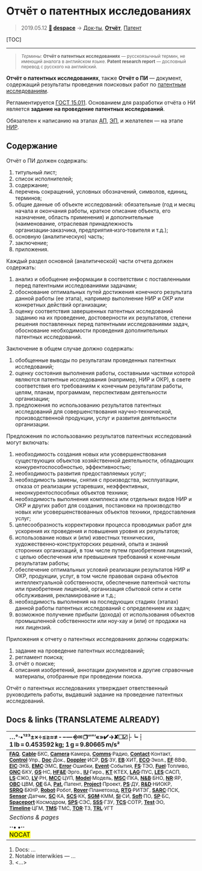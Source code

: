 # Отчёт о патентных исследованиях
> 2019.05.12 **[🚀](../index/index.md) [despace](index.md)** → [Док‑ты](doc.md), **[Отчёт](report.md)**, [Патент](патент.md)

[TOC]

---

> <small>*Термины:* **Отчёт о патентных исследованиях** — русскоязычный термин, не имеющий аналога в английском языке. **Patent research report** — дословный перевод с русского на английский.</small>

**Отчёт о патентных исследованиях**, также **Отчёт о ПИ** — документ, содержащий результаты проведения поисковых работ по [патентным исследованиям](patent_res.md).

Регламентируется [ГОСТ 15.011](гост_15_011.md). Основанием для разработки отчёта о НИ является **задание на проведение патентных исследований**.

Обязателен к написанию на этапах [АП](rnd_ap.md), [ЭП](rnd_ep.md), и желателен — на этапе [НИР](rnd_0.md).



## Содержание
Отчёт о ПИ должен содержать:

   1. титульный лист;
   1. список исполнителей;
   1. содержание;
   1. перечень сокращений, условных обозначений, символов, единиц, терминов;
   1. общие данные об объекте исследований: обязательные (год и месяц начала и окончания работы, краткое описание объекта, его назначение, область применения) и дополнительные (наименование, отраслевая принадлежность организации‑заказчика, предприятия‑изго‑товителя и т.д.);
   1. основную (аналитическую) часть;
   1. заключение;
   1. приложения.

Каждый раздел основной (аналитической) части отчета должен содержать:

   1. анализ и обобщение информации в соответствии с поставленными перед патентными исследованиями задачами;
   1. обоснование оптимальных путей достижения конечного результата данной работы (ее этапа), например выполнение НИР и ОКР или конкретных действий организации;
   1. оценку соответствия завершенных патентных исследований заданию на их проведение, достоверности их результатов, степени решения поставленных перед патентными исследованиями задач, обоснование необходимости проведения дополнительных патентных исследований.

Заключение в общем случае должно содержать:

   1. обобщенные выводы по результатам проведенных патентных исследований;
   1. оценку состояния выполнения работы, составными частями которой являются патентные исследования (например, НИР и ОКР), в свете соответствия его требованиям к конечным результатам работы, целям, планам, программам, перспективам деятельности организации;
   1. предложения по использованию результатов патентных исследований для совершенствования научно‑технической, производственной продукции, услуг и развития деятельности организации.

Предложения по использованию результатов патентных исследований могут включать:

   1. необходимость создания новых или усовершенствования существующих объектов хозяйственной деятельности, обладающих конкурентоспособностью, эффективностью;
   1. необходимость развития предоставляемых услуг;
   1. необходимость замены, снятия с производства, эксплуатации, отказа от реализации устаревших, неэффективных, неконкурентоспособных объектов техники;
   1. необходимость выполнения комплекса или отдельных видов НИР и ОКР и других работ для создания, постановки на производство новых или усовершенствованных объектов техники, предоставления услуг;
   1. целесообразность корректировки процесса проводимых работ для ускорения их проведения и повышения уровня их результатов;
   1. использование новых и (или) известных технических, художественно‑конструкторских решений, опыта и знаний сторонних организаций, в том числе путем приобретения лицензий, с целью обеспечения или превышения требований к конечным результатам работы;
   1. обеспечение оптимальных условий реализации результатов НИР и ОКР, продукции, услуг, в том числе правовая охрана объектов интеллектуальной собственности, обеспечение патентной чистоты или приобретение лицензий, организация сбытовой сети и сети обслуживания, рекламирование и т.д.;
   1. необходимость выполнения на последующих стадиях (этапах) данной работы патентных исследований с определением их задач;
   1. возможное получение прибыли (дохода) от использования объектов промышленной собственности или ноу‑хау и (или) от продажи на них лицензий.

Приложения к отчету о патентных исследованиях должны содержать:

   1. задание на проведение патентных исследований;
   1. регламент поиска;
   1. отчёт о поиске;
   1. описания изобретений, аннотации документов и другие справочные материалы, отобранные при проведении поиска.

Отчёт о патентных исследованиях утверждает ответственный руководитель работы, выдавший задание на проведение патентных исследований.



<p style="page-break-after:always"> </p>

## Docs & links (TRANSLATEME ALREADY)
|…°·•¹²³±×÷≤≥≈≠ ‑ −— ⎆✉ ❐“”’«»✔→✘☐☑├┕┆ 1 lb = 0.453592 kg; 1 g = 9.80665 m/s²|
|:--|
|<small>**[FAQ](faq.md)**, **[Cable](cable.md)**·БКС, **[Camera](cam.md)**·Камера, **[Comms](comms.md)**·Радио, **[Contact](contact.md)**·Контакт, **[Control](control.md)**·Упр., **[Doc](doc.md)**·Док., **[Doppler](doppler.md)**·ИСР, **[DS](ds.md)**·ЗУ, **[EB](eb.md)**·ХИТ, **[ECO](ecology.md)**·Экол., **[EF](ef.md)**·ВВФ, **[ElC](elc.md)**·ЭКБ, **[EMC](emc.md)**·ЭМС, **[Error](error.md)**·Ошибки, **[Event](event.md)**·События, **[FS](fs.md)**·ТЭО, **[Fuel](fuel.md)**·Топливо, **[GNC](gnc.md)**·БКУ, **[GS](scs.md)**·НС, **[HF&E](hfe.md)**·Эрго., **[IU](iu.md)**·Гиро., **[KT](kt.md)**·КТЕХ, **[LAG](lag.md)**·ПУC, **[LES](les.md)**·САСП, **[LS](ls.md)**·СЖО, **[LV](lv.md)**·РН, **[MCC](mcc.md)**·ЦУП, **[Model](model.md)**·Модель, **[MSC](sc.md)**·ПКА, **[N&B](nnb.md)**·БНО, **[NR](nr.md)**·ЯР, **[OBC](obc.md)**·ЦВМ, **[OE](oe.md)**·БА, **[Pat.](патент.md)**·Патент, **[Project](project.md)**·Проект, **[PS](ps.md)**·ДУ, **[R&D](rnd.md)**·НИОКР, **[SRRQ](srrq.md)**·БКНР, **[Robot](robotics.md)**·Робот, **[Rover](rover.md)**·Планетоход, **[RTG](rtg.md)**·РИТЭГ, **[SARC](sarc.md)**·ПСК, **[Sensor](sensor.md)**·Датчик, **[SC](sc.md)**·КА, **[SCS](scs.md)**·КК, **[SGM](sgm.md)**·КММ, **[SI](si.md)**·СИ, **[Soft](soft.md)**·ПО, **[SP](sp.md)**·БС, **[Spaceport](spaceport.md)**·Космодром, **[SPS](sps.md)**·СЭС, **[SSS](sss.md)**·ГЗУ, **[TCS](tcs.md)**·СОТР, **[Test](test.md)**·ЭО, **[Timeline](timeline.md)**·ЦГМ, **[TMS](tms.md)**·ТМС, **[TOR](tor.md)**·ТЗ, **[TRL](trl.md)**·УГТ</small>|
|*Sections & pages*|
|**··• [](.md) •··**<br> <mark>NOCAT</mark> |

   1. Docs: …
   1. Notable interwikies — …
   1. <…>
